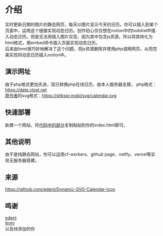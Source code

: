 # 介绍
实时更新日期的图片的静态网页，每天以图片显示今天的日历。你可以插入到某个页面中，运用这个链接实现动态日历。创作初心仅仅想在notion中的todolist中插入动态日历。但是无法用插入图片实现，因为其中包含js资源，所以将其转化为html格式，用embed命令插入页面实现动态日历。<br>后来由linmi很巧妙地解决了这个问题，将js资源删除并使用php调用网页，从而完美实现将动态日历插入notion中。


## 演示网址
由于php格式更加先进，现已转换php在线日历，由本人服务器支撑。
php格式：https://date.clost.net<br>
[原作者](https://github.com/edent)的svg格式：https://shkspr.mobi/svg/calendar.svg


## 快速部署
新建一个网站，将[代码中的部分](https://github.com/Closty/date/blob/master/index.html)复制粘贴到你的index.html即可。

## 其他说明
由于是纯静态网站，你可以运用cf-workers、github page、netfly、vercel等实现无服务器搭建。

## 来源
https://github.com/edent/Dynamic-SVG-Calendar-Icon

## 鸣谢
[edent](https://github.com/edent)<br>
[linmi](https://github.com/linmi)<br>
以及待添加的你
